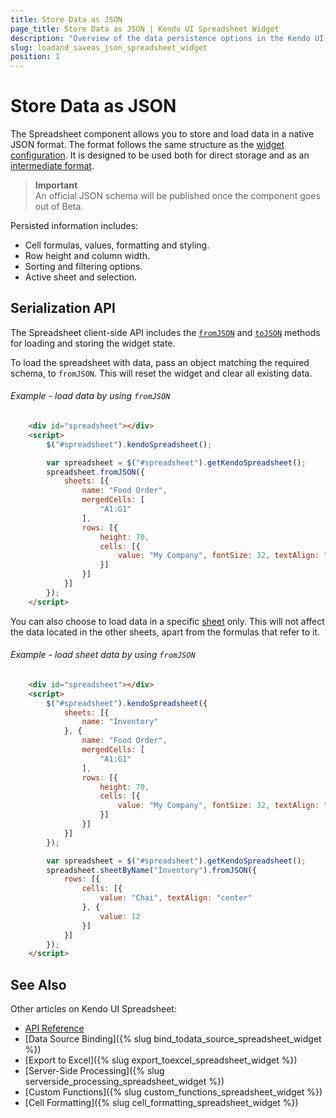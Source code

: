 ```yaml
---
title: Store Data as JSON
page_title: Store Data as JSON | Kendo UI Spreadsheet Widget
description: "Overview of the data persistence options in the Kendo UI Spreadsheet widget."
slug: loadand_saveas_json_spreadsheet_widget
position: 1
---
```


# Store Data as JSON

The Spreadsheet component allows you to store and load data in a native JSON format. The format follows the same structure as the [widget configuration](/api/javascript/ui/spreadsheet#configuration). It is designed to be used both for direct storage and as an [intermediate format](server-side-processing).

> **Important**  
> An official JSON schema will be published once the component goes out of Beta.

Persisted information includes:

* Cell formulas, values, formatting and styling.
* Row height and column width.
* Sorting and filtering options.
* Active sheet and selection.

## Serialization API

The Spreadsheet client-side API includes the [`fromJSON`](/api/javascript/ui/spreadsheet#methods-fromJSON) and [`toJSON`](http://localhost/kendo-ui/api/javascript/ui/spreadsheet#methods-toJSON) methods for loading and storing the widget state.

To load the spreadsheet with data, pass an object matching the required schema, to `fromJSON`. This will reset the widget and clear all existing data.

###### Example - load data by using `fromJSON`

```html
    <div id="spreadsheet"></div>
    <script>
        $("#spreadsheet").kendoSpreadsheet();

        var spreadsheet = $("#spreadsheet").getKendoSpreadsheet();
        spreadsheet.fromJSON({
            sheets: [{
                name: "Food Order",
                mergedCells: [
                    "A1:G1"
                ],
                rows: [{
                    height: 70,
                    cells: [{
                        value: "My Company", fontSize: 32, textAlign: "center"
                    }]
                }]
            }]
        });
    </script>
```

You can also choose to load data in a specific [sheet](/api/javascript/spreadsheet/sheet) only. This will not affect the data located in the other sheets, apart from the formulas that refer to it.

###### Example - load sheet data by using `fromJSON`

```html
    <div id="spreadsheet"></div>
    <script>
        $("#spreadsheet").kendoSpreadsheet({
            sheets: [{
                name: "Inventory"
            }, {
                name: "Food Order",
                mergedCells: [
                    "A1:G1"
                ],
                rows: [{
                    height: 70,
                    cells: [{
                        value: "My Company", fontSize: 32, textAlign: "center"
                    }]
                }]
            }]
        });

        var spreadsheet = $("#spreadsheet").getKendoSpreadsheet();
        spreadsheet.sheetByName("Inventory").fromJSON({
            rows: [{
                cells: [{
                    value: "Chai", textAlign: "center"
                }, {
                    value: 12
                }]
            }]
        });
    </script>
```

## See Also

Other articles on Kendo UI Spreadsheet:

* [API Reference](/api/javascript/ui/spreadsheet)
* [Data Source Binding]({% slug bind_todata_source_spreadsheet_widget %})
* [Export to Excel]({% slug export_toexcel_spreadsheet_widget %})
* [Server-Side Processing]({% slug serverside_processing_spreadsheet_widget %})
* [Custom Functions]({% slug custom_functions_spreadsheet_widget %})
* [Cell Formatting]({% slug cell_formatting_spreadsheet_widget %})